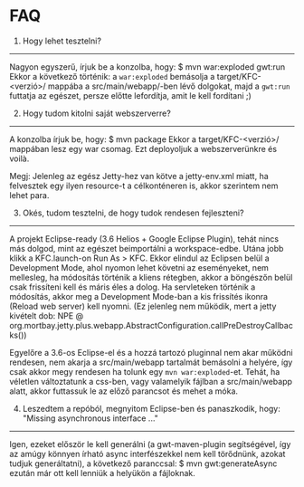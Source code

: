 FAQ
===

1. Hogy lehet tesztelni?
------------------------

  Nagyon egyszerű, írjuk be a konzolba, hogy:
    $ mvn war:exploded gwt:run
  Ekkor a következő történik: a `war:exploded` bemásolja a target/KFC-<verzió>/ mappába a
  src/main/webapp/-ben lévő dolgokat, majd a `gwt:run` futtatja az egészet, persze előtte lefordítja,
  amit le kell fordítani ;)

2. Hogy tudom kitolni saját webszerverre?
-----------------------------------------

  A konzolba írjuk be, hogy:
    $ mvn package
  Ekkor a target/KFC-<verzió>/ mappában lesz egy war csomag. Ezt deployoljuk a webszerverünkre és voilà.
  
  Megj: Jelenleg az egész Jetty-hez van kötve a jetty-env.xml miatt, ha felvesztek egy ilyen resource-t
  a célkonténeren is, akkor szerintem nem lehet para.

3. Okés, tudom tesztelni, de hogy tudok rendesen fejleszteni?
-------------------------------------------------------------

  A projekt Eclipse-ready (3.6 Helios + Google Eclipse Plugin), tehát nincs más dolgod, mint az egészet
  beimportálni a workspace-edbe. Utána jobb klikk a KFC.launch-on Run As > KFC. Ekkor elindul az Eclipsen
  belül a Development Mode, ahol nyomon lehet követni az eseményeket, nem mellesleg, ha módosítás történik
  a kliens rétegben, akkor a böngészőn belül csak frissíteni kell és máris éles a dolog. Ha servleteken
  történik a módosítás, akkor meg a Development Mode-ban a kis frissítés ikonra (Reload web server) kell
  nyomni. (Ez jelenleg nem működik, mert a jetty kivételt dob: NPE @ org.mortbay.jetty.plus.webapp.AbstractConfiguration.callPreDestroyCallbacks())
  
  Egyelőre a 3.6-os Eclipse-el és a hozzá tartozó pluginnal nem akar működni rendesen, nem akarja a
  src/main/webapp tartalmát bemásolni a helyére, így csak akkor megy rendesen ha tolunk egy `mvn war:exploded`-et.
  Tehát, ha véletlen változtatunk a css-ben, vagy valamelyik fájlban a src/main/webapp alatt, akkor futtassuk le
  az előző parancsot és mehet a móka.

4. Leszedtem a repóból, megnyitom Eclipse-ben és panaszkodik, hogy: "Missing asynchronous interface ..."
--------------------------------------------------------------------------------------------------------

  Igen, ezeket először le kell generálni (a gwt-maven-plugin segítségével, így az amúgy könnyen írható 
  async interfészekkel nem kell törődnünk, azokat tudjuk generáltatni), a következő paranccsal:
    $ mvn gwt:generateAsync
  ezután már ott kell lenniük a helyükön a fájloknak.
